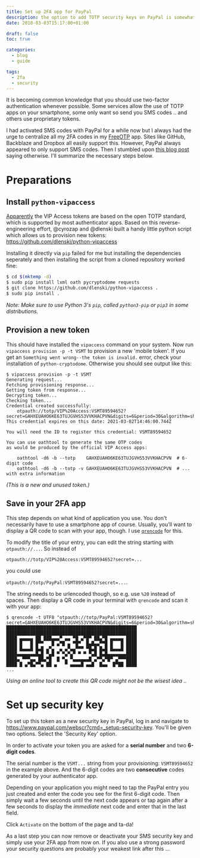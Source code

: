 ```yaml
---
title: Set up 2FA app for PayPal
description: the option to add TOTP security keys on PayPal is somewhat hidden, it uses Verisign Identity Protection provisioning
date: 2018-03-03T15:17:00+01:00

draft: false
toc: true

categories:
  - blog
  - guide

tags:
  - 2fa
  - security
---
```


It is becoming common knowledge that you should use two-factor authentication
whenever possible. Some services allow the use of TOTP apps on your smartphone,
some only want so send you SMS codes .. and others use proprietary tokens.

<!--more-->

I had activated SMS codes with PayPal for a while now but I always had the urge
to centralize all my 2FA codes in my [FreeOTP] app. Sites like GitHub, Backblaze
and Dropbox all easily support this. However, PayPal always appeared to only support
SMS codes. Then I stumbled upon [this blog post] saying otherwise. I'll summarize
the necessary steps below.

[FreeOTP]: https://freeotp.github.io/
[this blog post]: https://medium.com/@dubistkomisch/set-up-2fa-two-factor-authentication-for-paypal-with-google-authenticator-or-other-totp-client-60fee63bfa4f

# Preparations

## Install `python-vipaccess`

[Apparently] the VIP Access tokens are based on the open TOTP standard, which is supported
by most authenticator apps. Based on this reverse-engineering effort, @cyrozap and @dlenski
built a handy little python script which allows us to provision new tokens:
https://github.com/dlenski/python-vipaccess

[Apparently]: https://www.cyrozap.com/2014/09/29/reversing-the-symantec-vip-access-provisioning-protocol

Installing it directly via `pip` failed for me but installing the dependencies
seperately and then installing the script from a cloned repository worked fine:

```sh
$ cd $(mktemp -d)
$ sudo pip install lxml oath pycryptodome requests
$ git clone https://github.com/dlenski/python-vipaccess .
$ sudo pip install .
```

_Note: Make sure to use Python 3's `pip`, called `python3-pip` or `pip3` in some distributions._

## Provision a new token

This should have installed the `vipaccess` command on your system. Now run
`vipaccess provision -p -t VSMT` to provision a new 'mobile token'. If you get an
`Something went wrong--the token is invalid.` error, check your installation of `python-cryptodome`.
Otherwise you should see output like this:

```
$ vipaccess provision -p -t VSMT
Generating request...
Fetching provisioning response...
Getting token from response...
Decrypting token...
Checking token...
Credential created successfully:
	otpauth://totp/VIP%20Access:VSMT89594652?secret=GAHXEUAHO6KE63TUJGVHS53VVKHACPVN&digits=6&period=30&algorithm=sha1&issuer=Symantec
This credential expires on this date: 2021-03-02T14:46:00.744Z

You will need the ID to register this credential: VSMT89594652

You can use oathtool to generate the same OTP codes
as would be produced by the official VIP Access apps:

    oathtool -d6 -b --totp    GAHXEUAHO6KE63TUJGVHS53VVKHACPVN  # 6-digit code
    oathtool -d6 -b --totp -v GAHXEUAHO6KE63TUJGVHS53VVKHACPVN  # ... with extra information
```

_(This is a new and unused token.)_

## Save in your 2FA app

This step depends on what kind of application you use. You don't necessarily have to
use a smartphone app of course. Usually, you'll want to display a QR code to scan with
your app, though. I use [`qrencode`] for this.

[`qrencode`]: https://wiki.ubuntuusers.de/qrencode/

To modify the title of your entry, you can edit the string starting with `otpauth://...`. So
instead of

`otpauth://totp/VIP%20Access:VSMT89594652?secret=...`

you could use

`otpauth://totp/PayPal:VSMT89594652?secret=...`.

The string needs to be urlencoded though, so e.g. use `%20` instead of spaces. Then
display a QR code in your terminal with `qrencode` and scan it with your app:

```
$ qrencode -t UTF8 "otpauth://totp/PayPal:VSMT89594652?secret=GAHXEUAHO6KE63TUJGVHS53VVKHACPVN&digits=6&period=30&algorithm=sha1&issuer=Symantec"
█████████████████████████████████████████████████
█████████████████████████████████████████████████
████ ▄▄▄▄▄ ██ ███▄▄▄▀ ▄▄ ▀█ ▄▀█▀ ██▄▀█ ▄▄▄▄▄ ████
████ █   █ █▀▀   █ ▄▀█ ▄ ▀█▀  █▄█▄▄▀▀█ █   █ ████
████ █▄▄▄█ █▄█ ▄▀▄  ▄ ▄▀▄▄▀▀▀ ▀█▄█ █▄█ █▄▄▄█ ████
████▄▄▄▄▄▄▄█▄█ ▀▄█ ▀ ▀▄▀▄▀ ▀ ▀ ▀▄█ █▄█▄▄▄▄▄▄▄████
████▄ ▀▀▀▄▄ ██▄▀█  █ ▀▄ ▀▄▄▄▄▄▄█ ▄▀▀▄▀█▀ ▄▀▀▀████
████ █ ▄▀█▄▀▀▄ ██ ▄   ▀ ▄▄▄▄█ ▄▄█  █▄▄  █▀██ ████
...
```

_Using an online tool to create this QR code might not be the wisest idea .._

# Set up security key

To set up this token as a new security key in PayPal, log in and navigate to
https://www.paypal.com/webscr?cmd=_setup-security-key. You'll be given two options.
Select the 'Security Key' option.

In order to activate your token you are asked for a __serial number__ and two __6-digit codes__.

The serial number is the `VSMT...` string from your provisioning: `VSMT89594652` in the example
above. And the 6-digit codes are two __consecutive__ codes generated by your authenticator app.

Depending on your application you might need to tap the PayPal entry you just created and enter
the code you see for the first 6-digit code. Then simply wait a few seconds until the next code appears
or tap again after a few seconds to display the _immediate_ next code and enter that in the last field.

Click `Activate` on the bottom of the page and ta-da!

As a last step you can now remove or deactivate your SMS security key and simply use your 2FA app
from now on. If you also use a strong password your security questions are probably your weakest
link after this ...
